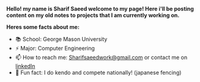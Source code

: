 **Hello! my name is Sharif Saeed welcome to my page! Here i'll be posting content on my old notes to projects that I am currently working on.**

**Heres some facts about me:**
- 📚 School: George Mason University 
- ⚡ Major: Computer Engineering
- 📫 How to reach me: Sharifsaeedwork@gmail.com or contact me on [linkedIn](https://www.linkedin.com/in/sharif-saeed-795675347/)
- 🤺 Fun fact: I do kendo and compete nationally! (japanese fencing)
<!--
**SSharifSaeed/SSharifSaeed** is a ✨ _special_ ✨ repository because its `README.md` (this file) appears on your GitHub profile.

Here are some ideas to get you started:

- 🔭 I’m currently working on ...
- 🌱 I’m currently learning ...
- 👯 I’m looking to collaborate on ...
- 🤔 I’m looking for help with ...
- 💬 Ask me about ...
- 📫 How to reach me: ...
- 😄 Pronouns: ...
- ⚡ Fun fact: ...
-->
